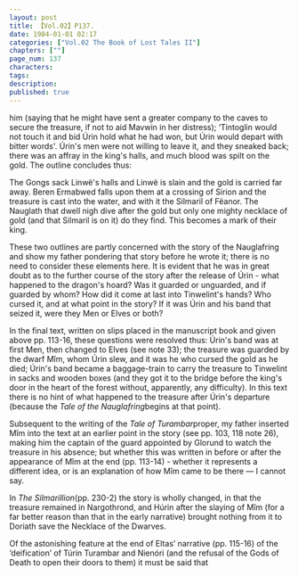```yaml
---
layout: post
title: 【Vol.02】P137.
date: 1984-01-01 02:17
categories: ["Vol.02 The Book of Lost Tales II"]
chapters: [""]
page_num: 137
characters: 
tags: 
description: 
published: true
---
```


<p style="text-indent: 0;">
him (saying that he might have sent a greater company to the caves to secure the treasure, if not to aid Mavwin in her distress); ‘Tintoglin would not touch it and bid Úrin hold what he had won, but Úrin would depart with bitter words'. Úrin's men were not willing to leave it, and they sneaked back; there was an affray in the king's halls, and much blood was spilt on the gold. The outline concludes thus:
</p>

The Gongs sack Linwë's halls and Linwë is slain and the gold is carried far away. Beren Ermabwed falls upon them at a crossing of Sirion and the treasure is cast into the water, and with it the Silmaril of Fëanor. The Nauglath that dwell nigh dive after the gold but only one mighty necklace of gold (and that Silmaril is on it) do they find. This becomes a mark of their king.

These two outlines are partly concerned with the story of the Nauglafring and show my father pondering that story before he wrote it; there is no need to consider these elements here. It is evident that he was in great doubt as to the further course of the story after the release of Úrin - what happened to the dragon's hoard? Was it guarded or unguarded, and if guarded by whom? How did it come at last into Tinwelint's hands? Who cursed it, and at what point in the story? If it was Úrin and his band that seized it, were they Men or Elves or both?

In the final text, written on slips placed in the manuscript book and given above pp. 113-16, these questions were resolved thus: Úrin's band was at first Men, then changed to Elves (see note 33); the treasure was guarded by the dwarf Mîm, whom Úrin slew, and it was he who cursed the gold as he died; Úrin's band became a baggage-train to carry the treasure to Tinwelint in sacks and wooden boxes (and they got it to the bridge before the king's door in the heart of the forest without, apparently, any difficulty). In this text there is no hint of what happened to the treasure after Úrin's departure (because the <I>Tale of the Nauglafring</I>begins at that point).

Subsequent to the writing of the <I>Tale of Turambar</I>proper, my father inserted Mîm into the text at an earlier point in the story (see pp. 103, 118 note 26), making him the captain of the guard appointed by Glorund to watch the treasure in his absence; but whether this was written in before or after the appearance of Mîm at the end (pp. 113-14) - whether it represents a different idea, or is an explanation of how Mîm came to be there — I cannot say.

In <I>The Silmarillion</I>(pp. 230-2) the story is wholly changed, in that the treasure remained in Nargothrond, and Húrin after the slaying of Mîm (for a far better reason than that in the early narrative) brought nothing from it to Doriath save the Necklace of the Dwarves.

Of the astonishing feature at the end of Eltas’ narrative (pp. 115-16) of the ‘deification’ of Túrin Turambar and Nienóri (and the refusal of the Gods of Death to open their doors to them) it must be said that

